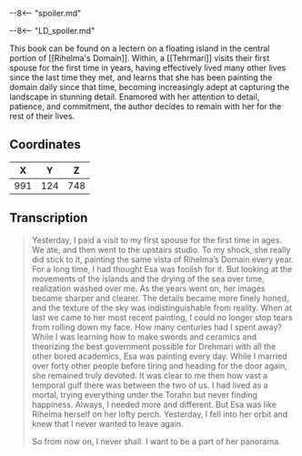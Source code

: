  

--8<-- "spoiler.md"

--8<-- "LD_spoiler.md"

This book can be found on a lectern on a floating island in the central portion of [[Rihelma's Domain]]. Within, a [[Tehrmari]] visits their first spouse for the first time in years, having effectively lived many other lives since the last time they met, and learns that she has been painting the domain daily since that time, becoming increasingly adept at capturing the landscape in stunning detail. Enamored with her attention to detail, patience, and commitment, the author decides to remain with her for the rest of their lives.

## Coordinates
| **X** | **Y** | **Z** |
| :---: | :---: | :---: |
|  991  |  124  |  748  |

## Transcription
> Yesterday, I paid a visit to my first spouse for the first time in ages. We ate, and then went to the upstairs studio. To my shock, she really did stick to it, painting the same vista of Rihelma’s Domain every year. For a long time, I had thought Esa was foolish for it. But looking at the movements of the islands and the drying of the sea over time, realization washed over me. As the years went on, her images became sharper and clearer. The details became more finely honed, and the texture of the sky was indistinguishable from reality. When at last we came to her most recent painting, I could no longer stop tears from rolling down my face. How many centuries had I spent away? While I was learning how to make swords and ceramics and theorizing the best government possible for Drehmari with all the other bored academics, Esa was painting every day. While I married over forty other people before tiring and heading for the door again, she remained truly devoted. It was clear to me then how vast a temporal gulf there was between the two of us. I had lived as a mortal, trying everything under the Torahn but never finding happiness. Always, I needed more and different. But Esa was like Rihelma herself on her lofty perch. Yesterday, I fell into her orbit and knew that I never wanted to leave again.
>
> So from now on, I never shall. I want to be a part of her panorama.

